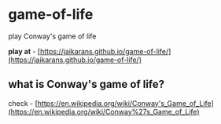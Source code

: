# game-of-life
play Conway's game of life

**play at** - [https://jaikarans.github.io/game-of-life/](https://jaikarans.github.io/game-of-life/)

## what is Conway's game of life?

check - [https://en.wikipedia.org/wiki/Conway's_Game_of_Life](https://en.wikipedia.org/wiki/Conway%27s_Game_of_Life)

